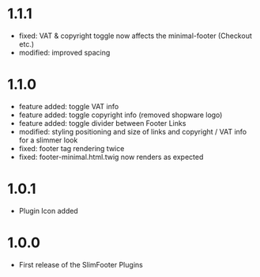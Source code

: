 # 1.1.1
- fixed: VAT & copyright toggle now affects the minimal-footer (Checkout etc.)
- modified: improved spacing

# 1.1.0
- feature added: toggle VAT info
- feature added: toggle copyright info (removed shopware logo)
- feature added: toggle divider between Footer Links
- modified: styling positioning and size of links and copyright / VAT info for a slimmer look
- fixed: footer tag rendering twice
- fixed: footer-minimal.html.twig now renders as expected

# 1.0.1
- Plugin Icon added

# 1.0.0
- First release of the SlimFooter Plugins


